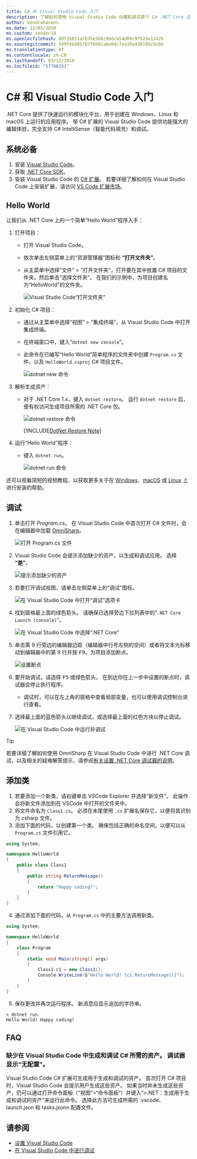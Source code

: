 ```yaml
---
title: C# 和 Visual Studio Code 入门
description: 了解如何使用 Visual Studio Code 创建和调试首个 C# .NET Core 应用。
author: kendrahavens
ms.date: 12/05/2018
ms.custom: seodec18
ms.openlocfilehash: 8df26651a7b35e5b6c9bdcb54d09c97525e12426
ms.sourcegitcommit: 5d9f4b805787f890ca6e0dc7ea30a43018bc9cbb
ms.translationtype: HT
ms.contentlocale: zh-CN
ms.lasthandoff: 03/12/2019
ms.locfileid: "57788331"
---
```

# <a name="get-started-with-c-and-visual-studio-code"></a>C# 和 Visual Studio Code 入门

.NET Core 提供了快速运行的模块化平台，用于创建在 Windows、Linux 和 macOS 上运行的应用程序。 带 C# 扩展的 Visual Studio Code 提供功能强大的编辑体验，完全支持 C# IntelliSense（智能代码填充）和调试。

## <a name="prerequisites"></a>系统必备

1. 安装 [Visual Studio Code](https://code.visualstudio.com/)。
2. 获取 [.NET Core SDK](https://www.microsoft.com/net/download/core)。
3. 安装 Visual Studio Code 的 [C# 扩展](https://marketplace.visualstudio.com/items?itemName=ms-vscode.csharp)。 若要详细了解如何在 Visual Studio Code 上安装扩展，请访问 [VS Code 扩展市场](https://code.visualstudio.com/docs/editor/extension-gallery)。

## <a name="hello-world"></a>Hello World

让我们从 .NET Core 上的一个简单“Hello World”程序入手：

1. 打开项目：

    * 打开 Visual Studio Code。
    * 依次单击左侧菜单上的“资源管理器”图标和 **“打开文件夹”**。
    * 从主菜单中选择“文件” > “打开文件夹”，打开要在其中放置 C# 项目的文件夹，然后单击“选择文件夹”。 在我们的示例中，为项目创建名为“HelloWorld”的文件夹。

      ![Visual Studio Code“打开文件夹”](media/with-visual-studio-code/vs-code-open-folder.png)

2. 初始化 C# 项目：
    * 通过从主菜单中选择“视图” > “集成终端”，从 Visual Studio Code 中打开集成终端。
    * 在终端窗口中，键入“`dotnet new console`”。
    * 此命令在已编写“Hello World”简单程序的文件夹中创建 `Program.cs` 文件，以及 `HelloWorld.csproj` C# 项目文件。

      ![dotnet new 命令](media/with-visual-studio-code/dotnet-new-command.png)

3. 解析生成资产：

    * 对于 .NET Core 1.x，键入 `dotnet restore`。 运行 `dotnet restore` 后，便有权访问生成项目所需的 .NET Core 包。

      ![dotnet restore 命令](media/with-visual-studio-code/dotnet-restore-command.png)

      [!INCLUDE[DotNet Restore Note](~/includes/dotnet-restore-note.md)]

4. 运行“Hello World”程序：

    * 键入 `dotnet run`。

      ![dotnet run 命令](media/with-visual-studio-code/dotnet-run-command.png)

还可以观看简短的视频教程，以获取更多关于在 [Windows](https://channel9.msdn.com/Blogs/dotnet/Get-started-with-VS-Code-using-CSharp-and-NET-Core)、[macOS](https://channel9.msdn.com/Blogs/dotnet/Get-started-with-VS-Code-using-CSharp-and-NET-Core-on-MacOS) 或 [Linux](https://channel9.msdn.com/Blogs/dotnet/Get-started-with-VS-Code-Csharp-dotnet-Core-Ubuntu) 上进行安装的帮助。

## <a name="debug"></a>调试

1. 单击打开 *Program.cs*。 在 Visual Studio Code 中首次打开 C# 文件时，会在编辑器中加载 [OmniSharp](https://www.omnisharp.net/)。

    ![打开 Program.cs 文件](media/with-visual-studio-code/open-program-cs.png)

2. Visual Studio Code 会提示添加缺少的资产，以生成和调试应用。 选择 **“是”**。

    ![提示添加缺少的资产](media/with-visual-studio-code/missing-assets.png)

3. 若要打开调试视图，请单击左侧菜单上的“调试”图标。

    ![在 Visual Studio Code 中打开“调试”选项卡](media/with-visual-studio-code/open-debug-tab.png)

4. 找到窗格最上面的绿色箭头。 请确保已选择旁边下拉列表中的“`.NET Core Launch (console)`”。

    ![在 Visual Studio Code 中选择“.NET Core”](media/with-visual-studio-code/select-net-core.png)

5. 单击第 9 行旁边的编辑器边距（编辑器中行号左侧的空间）或者将文本光标移动到编辑器中的第 9 行并按 <kbd>F9</kbd>，为项目添加断点。

    ![设置断点](media/with-visual-studio-code/set-breakpoint-vs-code.png)

6. 要开始调试，请选择 <kbd>F5</kbd> 或绿色箭头。 在到达你在上一步中设置的断点时，调试器会停止执行程序。
    * 调试时，可以在左上角的窗格中查看局部变量，也可以使用调试控制台进行查看。

7. 选择最上面的蓝色箭头以继续调试，或选择最上面的红色方块以停止调试。

    ![在 Visual Studio Code 中运行并调试](media/with-visual-studio-code/run-debug-vs-code.png)

> [!TIP]
> 若要详细了解如何使用 OmniSharp 在 Visual Studio Code 中进行 .NET Core 调试，以及相关的疑难解答提示，请参阅[有关设置 .NET Core 调试器的说明](https://github.com/OmniSharp/omnisharp-vscode/blob/master/debugger.md)。

## <a name="add-a-class"></a>添加类

1. 若要添加一个新类，请右键单击 VSCode Explorer 并选择“新文件”。 此操作会将新文件添加到在 VSCode 中打开的文件夹中。
2. 将文件命名为 `Class1.cs`。 必须在末尾使用 `.cs` 扩展名保存它，以便将其识别为 csharp 文件。
3. 添加下面的代码，以创建第一个类。 确保包括正确的命名空间，以便可以从 `Program.cs` 文件引用它。
``` csharp
using System;

namespace HelloWorld
{
    public class Class1
    {
        public string ReturnMessage()
        {
            return "Happy coding!";
        }
    }
}
```

4. 通过添加下面的代码，从 `Program.cs` 中的主要方法调用新类。

```csharp
using System;

namespace HelloWorld
{
    class Program
    {
        static void Main(string[] args)
        {
            Class1 c1 = new Class1();
            Console.WriteLine($"Hello World! {c1.ReturnMessage()}");
        }
    }
}
```

5. 保存更改并再次运行程序。 新消息应显示追加的字符串。
```console
> dotnet run
Hello World! Happy coding!
```

## <a name="faq"></a>FAQ

### <a name="im-missing-required-assets-to-build-and-debug-c-in-visual-studio-code-my-debugger-says-no-configuration"></a>缺少在 Visual Studio Code 中生成和调试 C# 所需的资产。 调试器显示“无配置”。

Visual Studio Code C# 扩展可生成用于生成和调试的资产。 首次打开 C# 项目时，Visual Studio Code 会提示用户生成这些资产。 如果当时并未生成这些资产，仍可以通过打开命令面板（“视图”>“命令面板”）并键入“>.NET：生成用于生成和调试的资产”来运行此命令。 选择此方法可生成所需的 .vscode、launch.json 和 tasks.jsonn 配置文件。

## <a name="see-also"></a>请参阅

- [设置 Visual Studio Code](https://code.visualstudio.com/docs/setup/setup-overview)
- [在 Visual Studio Code 中进行调试](https://code.visualstudio.com/Docs/editor/debugging)
